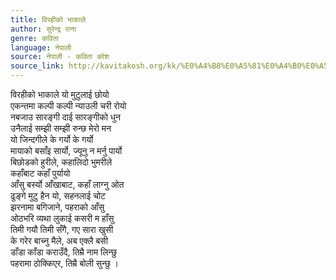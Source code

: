 ```yaml
---
title: विरहीको भाकाले
author: सुरेन्द्र राना
genre: कविता
language: नेपाली
source: नेपाली - कविता कोश
source_link: http://kavitakosh.org/kk/%E0%A4%B8%E0%A5%81%E0%A4%B0%E0%A5%87%E0%A4%A8%E0%A5%8D%E0%A4%A6%E0%A5%8D%E0%A4%B0_%E0%A4%B0%E0%A4%BE%E0%A4%A8%E0%A4%BE
---
```


विरहीको भाकाले यो मुटुलाई छोयो  
एकन्तमा कल्पी कल्पी न्याउली चरी रोयो  
नबजाउ सारङ्गी दाई सारङ्गीको धुन  
उनैलाई सम्झी सम्झी रुन्छ मेरो मन  
यो जिन्दगीले के गर्यो के गर्यो  
मायाको बसाँइ सार्यो, ज्यूनु न मर्नु पार्यो  
बिछोडको हुरीले, कहालिदो भुमरीले  
कहाँबाट कहाँ पुर्यायो  
आँसु बर्स्यो आँखाबाट, कहाँ लाग्नु ओत  
ढुङ्गे मुटु हैन यो, सहनलाई चोट  
झरनामा बगिजाने, पहराको आँसु  
ओठभरि व्यथा लुकाई कसरी म हाँसु  
तिमी गयौ तिमी सँगै, गए सारा खुसी  
के गरेर बाच्नु मैले, अब एक्लै बसी  
डाँडा काँडा कराउँदै, तिम्रै नाम लिन्छु  
पहरामा ठोक्किएर, तिम्रै बोली सुन्छु ।
